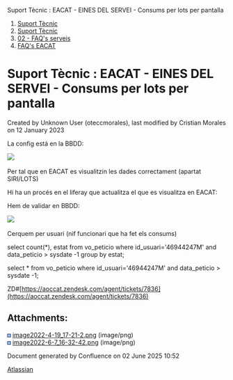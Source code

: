 Suport Tècnic : EACAT - EINES DEL SERVEI - Consums per lots per pantalla  

1.  [Suport Tècnic](index.html)
2.  [Suport Tècnic](13893782.html)
3.  [02 - FAQ's serveis](26313393.html)
4.  [FAQ's EACAT](28705559.html)

Suport Tècnic : EACAT - EINES DEL SERVEI - Consums per lots per pantalla
========================================================================

Created by Unknown User (oteccmorales), last modified by Cristian Morales on 12 January 2023

La config está en la BBDD:

  

![](attachments/64981059/64981060.png)

Per tal que en EACAT es visualitzin les dades correctament (apartat SIRI/LOTS)

Hi ha un procés en el liferay que actualitza el que es visualitza en EACAT:

Hem de validar en BBDD:

![](attachments/64981059/81855404.png)

Cerquem per usuari (nif funcionari que ha fet els consums)

select count(\*), estat from vo\_peticio where id\_usuari='46944247M' and data\_peticio > sysdate -1 group by estat;

select \* from vo\_peticio where id\_usuari='46944247M' and data\_peticio > sysdate -1;

ZD#[https://aoccat.zendesk.com/agent/tickets/7836](https://aoccat.zendesk.com/agent/tickets/7836)

Attachments:
------------

![](images/icons/bullet_blue.gif) [image2022-4-19\_17-21-2.png](attachments/64981059/64981060.png) (image/png)  
![](images/icons/bullet_blue.gif) [image2022-6-7\_16-32-42.png](attachments/64981059/81855404.png) (image/png)  

Document generated by Confluence on 02 June 2025 10:52

[Atlassian](http://www.atlassian.com/)